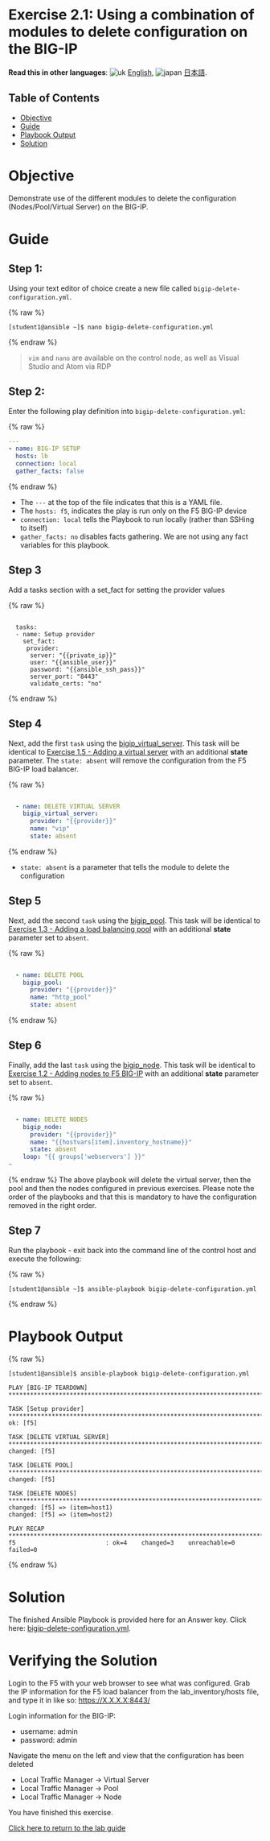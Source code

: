 # Exercise 2.1: Using a combination of modules to delete configuration on the BIG-IP

**Read this in other languages**: ![uk](../../../images/uk.png) [English](README.md),  ![japan](../../../images/japan.png) [日本語](README.ja.md).

## Table of Contents

- [Objective](#objective)
- [Guide](#guide)
- [Playbook Output](#playbook-output)
- [Solution](#solution)

# Objective

Demonstrate use of the different modules to delete the configuration (Nodes/Pool/Virtual Server) on the BIG-IP.
# Guide

## Step 1:

Using your text editor of choice create a new file called `bigip-delete-configuration.yml`.

{% raw %}
```
[student1@ansible ~]$ nano bigip-delete-configuration.yml
```
{% endraw %}

>`vim` and `nano` are available on the control node, as well as Visual Studio and Atom via RDP

## Step 2:

Enter the following play definition into `bigip-delete-configuration.yml`:

{% raw %}
``` yaml
---
- name: BIG-IP SETUP
  hosts: lb
  connection: local
  gather_facts: false
```
{% endraw %}
- The `---` at the top of the file indicates that this is a YAML file.
- The `hosts: f5`,  indicates the play is run only on the F5 BIG-IP device
- `connection: local` tells the Playbook to run locally (rather than SSHing to itself)
- `gather_facts: no` disables facts gathering.  We are not using any fact variables for this playbook.

## Step 3

Add a tasks section with a set_fact for setting the provider values

{% raw %}
```

  tasks:
  - name: Setup provider
    set_fact:
     provider:
      server: "{{private_ip}}"
      user: "{{ansible_user}}"
      password: "{{ansible_ssh_pass}}"
      server_port: "8443"
      validate_certs: "no"

```
{% endraw %}

## Step 4

Next, add the first `task` using the [bigip_virtual_server](https://docs.ansible.com/ansible/latest/modules/bigip_virtual_server_module.html).  This task will be identical to [Exercise 1.5 - Adding a virtual server](../1.5-add-virtual-server/README.md) with an additional **state** parameter.  The `state: absent` will remove the configuration from the F5 BIG-IP load balancer.

{% raw %}
``` yaml

  - name: DELETE VIRTUAL SERVER
    bigip_virtual_server:
      provider: "{{provider}}"
      name: "vip"
      state: absent

```
{% endraw %}
- `state: absent` is a parameter that tells the module to delete the configuration

## Step 5

Next, add the second `task` using the [bigip_pool](https://docs.ansible.com/ansible/latest/modules/bigip_pool_module.html).  This task will be identical to [Exercise 1.3 - Adding a load balancing pool](../1.3-add-pool/README.md) with an additional **state** parameter set to `absent`.

{% raw %}
```yaml

  - name: DELETE POOL
    bigip_pool:
      provider: "{{provider}}"
      name: "http_pool"
      state: absent

```
{% endraw %}

## Step 6

Finally, add the last `task` using the [bigip_node](https://docs.ansible.com/ansible/latest/modules/bigip_node_module.html).  This task will be identical to [Exercise 1.2 - Adding nodes to F5 BIG-IP](1.2-add-node) with an additional **state** parameter set to `absent`.

{% raw %}
```yaml

  - name: DELETE NODES
    bigip_node:
      provider: "{{provider}}"
      name: "{{hostvars[item].inventory_hostname}}"
      state: absent
    loop: "{{ groups['webservers'] }}"
~

```
{% endraw %}
The above playbook will delete the virtual server, then the pool and then the nodes configured in previous exercises. Please note the order of the playbooks and that this is mandatory to have the configuration removed in the right order.

## Step 7

Run the playbook - exit back into the command line of the control host and execute the following:

{% raw %}
```
[student1@ansible ~]$ ansible-playbook bigip-delete-configuration.yml
```
{% endraw %}

# Playbook Output

{% raw %}
```
[student1@ansible]$ ansible-playbook bigip-delete-configuration.yml

PLAY [BIG-IP TEARDOWN] **************************************************************************************************************************************

TASK [Setup provider] ***************************************************************************************************************************************
ok: [f5]

TASK [DELETE VIRTUAL SERVER] ********************************************************************************************************************************
changed: [f5]

TASK [DELETE POOL] *********************************************************************************************************************************
changed: [f5]

TASK [DELETE NODES] *************************************************************************************************************************************
changed: [f5] => (item=host1)
changed: [f5] => (item=host2)

PLAY RECAP **************************************************************************************************************************************
f5                         : ok=4    changed=3    unreachable=0    failed=0

```
{% endraw %}

# Solution

The finished Ansible Playbook is provided here for an Answer key. Click here: [bigip-delete-configuration.yml](https://github.com/network-automation/linklight/blob/master/exercises/ansible_f5/2.1-delete-configuration/bigip-delete-configuration.yml).

# Verifying the Solution

Login to the F5 with your web browser to see what was configured.  Grab the IP information for the F5 load balancer from the lab_inventory/hosts file, and type it in like so: https://X.X.X.X:8443/

Login information for the BIG-IP:
- username: admin
- password: admin

Navigate the menu on the left and view that the configuration has been deleted
* Local Traffic Manager -> Virtual Server
* Local Traffic Manager -> Pool
* Local Traffic Manager -> Node

You have finished this exercise.  

[Click here to return to the lab guide](../README.md)
